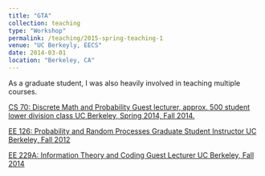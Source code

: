 ```yaml
---
title: "GTA"
collection: teaching
type: "Workshop"
permalink: /teaching/2015-spring-teaching-1
venue: "UC Berkeyly, EECS"
date: 2014-03-01
location: "Berkeley, CA"
---
```


As a graduate student, I was also heavily involved in teaching multiple courses.

[CS 70: Discrete Math and Probability
Guest lecturer, approx. 500 student lower division class
UC Berkeley, Spring 2014, Fall 2014.](https://inst.eecs.berkeley.edu/~cs70/sp14)

[EE 126: Probability and Random Processes
Graduate Student Instructor
UC Berkeley, Fall 2012](https://inst.eecs.berkeley.edu/~ee126/fa12)

[EE 229A: Information Theory and Coding
Guest Lecturer
UC Berkeley, Fall 2014](https://inst.eecs.berkeley.edu/~ee229/archives.html)

